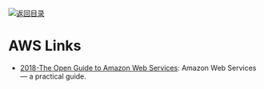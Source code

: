 [![返回目录](https://user-images.githubusercontent.com/5803001/38079637-ff0abcf0-3371-11e8-9b76-ad651620afc7.jpg)](https://github.com/wxyyxc1992/Awesome-Lists)

# AWS Links

- [2018-The Open Guide to Amazon Web Services](https://github.com/open-guides/og-aws): Amazon Web Services — a practical guide.
